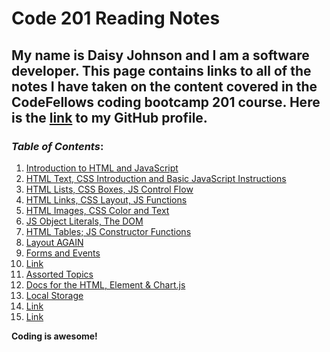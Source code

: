 # Code 201 Reading Notes

## My name is Daisy Johnson and I am a software developer. This page contains links to all of the notes I have taken on the content covered in the CodeFellows coding bootcamp 201 course. Here is the [link](https://github.com/daisyjanejohnson) to my GitHub profile.

### *Table of Contents*:
  
  1. [Introduction to HTML and JavaScript](class-01.md)
  1. [HTML Text, CSS Introduction and Basic JavaScript Instructions](class-02.md)
  1. [HTML Lists, CSS Boxes, JS Control Flow](class-03.md)
  1. [HTML Links, CSS Layout, JS Functions](class-04.md)
  1. [HTML Images, CSS Color and Text](class-05.md)
  1. [JS Object Literals, The DOM](class-06.md)
  1. [HTML Tables; JS Constructor Functions](class-07.md)
  1. [Layout AGAIN](class-08.md)
  1. [Forms and Events](class-09.md)
  1. [Link]()
  1. [Assorted Topics](class-11.md)
  1. [Docs for the HTML, Element & Chart.js](class-12.md)
  1. [Local Storage](class-13.md)
  1. [Link]() 
  1. [Link]()
 
 **Coding is awesome!**
